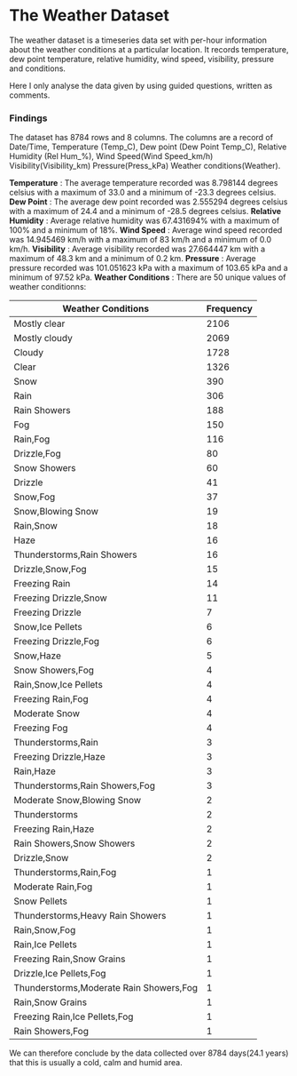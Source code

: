 # The Weather Dataset

The weather dataset is a timeseries data set with per-hour information about the weather conditions at a particular location. It records temperature, dew point temperature, relative humidity, wind speed, visibility, pressure and conditions.

Here I only analyse the data given by using guided questions, written as comments.

### Findings
The dataset has 8784 rows and 8 columns. The columns are a record of Date/Time, Temperature (Temp_C), Dew point (Dew Point Temp_C), Relative Humidity (Rel Hum_%), Wind Speed(Wind Speed_km/h) Visibility(Visibility_km) Pressure(Press_kPa) Weather conditions(Weather). 

**Temperature** : The average temperature recorded was 8.798144 degrees celsius with a maximum of 33.0 and a minimum of -23.3 degrees celsius.
**Dew Point** : The average dew point recorded was 2.555294 degrees celsius with a maximum of 24.4 and a minimum of -28.5 degrees celsius.
**Relative Humidity** : Average relative humidity was 67.431694% with a maximum of 100% and a minimum of 18%.
**Wind Speed** : Average wind speed recorded was 14.945469 km/h with a maximum of 83 km/h and a minimum of 0.0 km/h.
**Visibility** : Average visibility recorded was 27.664447 km with a maximum of 48.3 km and a minimum of 0.2 km.
**Pressure** : Average pressure recorded was 101.051623 kPa with a maximum of 103.65 kPa and a minimum of 97.52 kPa.
**Weather Conditions** : There are 50 unique values of weather conditionns:
 
| **Weather Conditions** | **Frequency** |
| ---------------------- | ------------- |
| Mostly clear | 2106 |
| Mostly cloudy | 2069 |
| Cloudy | 1728 |
| Clear | 1326 |
| Snow | 390 |
| Rain | 306 |
| Rain Showers | 188 |
| Fog | 150 |
| Rain,Fog | 116 |
| Drizzle,Fog | 80 |
| Snow Showers | 60 |
| Drizzle | 41 |
| Snow,Fog | 37 |
| Snow,Blowing Snow | 19 |
| Rain,Snow | 18 |
| Haze | 16 |
| Thunderstorms,Rain Showers | 16 |
| Drizzle,Snow,Fog | 15 |
| Freezing Rain | 14 |
| Freezing Drizzle,Snow | 11 |
| Freezing Drizzle | 7 |
| Snow,Ice Pellets | 6 |
| Freezing Drizzle,Fog | 6 |
| Snow,Haze | 5 |
| Snow Showers,Fog | 4 |
| Rain,Snow,Ice Pellets | 4 |
| Freezing Rain,Fog | 4 |
| Moderate Snow | 4 |
| Freezing Fog | 4 |
| Thunderstorms,Rain | 3 |
| Freezing Drizzle,Haze | 3 |
| Rain,Haze | 3 |
| Thunderstorms,Rain Showers,Fog | 3 |
| Moderate Snow,Blowing Snow | 2 |
| Thunderstorms | 2 |
| Freezing Rain,Haze | 2 |
| Rain Showers,Snow Showers | 2 |
| Drizzle,Snow | 2 |
| Thunderstorms,Rain,Fog | 1 |
| Moderate Rain,Fog | 1 |
| Snow Pellets | 1 |
| Thunderstorms,Heavy Rain Showers | 1 |
| Rain,Snow,Fog | 1 |
| Rain,Ice Pellets | 1 |
| Freezing Rain,Snow Grains | 1 |
| Drizzle,Ice Pellets,Fog | 1 |
| Thunderstorms,Moderate Rain Showers,Fog | 1 |
| Rain,Snow Grains | 1 |
| Freezing Rain,Ice Pellets,Fog | 1 |
| Rain Showers,Fog | 1 |

We can therefore conclude by the data collected over 8784 days(24.1 years) that this is usually a cold, calm and humid area.